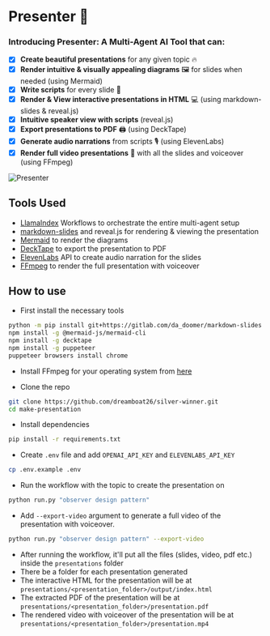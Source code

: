 # Presenter 🎦

### Introducing **Presenter**: A Multi-Agent AI Tool that can:

- [x] **Create beautiful presentations** for any given topic 🔥
- [x] **Render intuitive & visually appealing diagrams** 🖼️ for slides when needed (using Mermaid)
- [x] **Write scripts** for every slide 📜
- [x] **Render & View interactive presentations in HTML** 💻 (using markdown-slides & reveal.js)
- [x] **Intuitive speaker view with scripts** (reveal.js)
- [x] **Export presentations to PDF** 🖨️ (using DeckTape)
- [x] **Generate audio narrations** from scripts 🎙️ (using ElevenLabs)
- [x] **Render full video presentations** 🎥 with all the slides and voiceover (using FFmpeg)

![Presenter](https://img.youtube.com/vi/q8PAD9IS3Ig/maxresdefault.jpg)

## Tools Used

- [LlamaIndex](https://www.llamaindex.ai/) Workflows to orchestrate the entire multi-agent setup
- [markdown-slides](https://github.com/dadoomer/markdown-slides) and reveal.js for rendering & viewing the presentation
- [Mermaid](https://github.com/mermaid-js/mermaid) to render the diagrams
- [DeckTape](https://github.com/astefanutti/decktape) to export the presentation to PDF
- [ElevenLabs](https://elevenlabs.io/) API to create audio narration for the slides
- [FFmpeg](https://www.ffmpeg.org/) to render the full presentation with voiceover

## How to use

- First install the necessary tools

```bash
python -m pip install git+https://gitlab.com/da_doomer/markdown-slides.git
npm install -g @mermaid-js/mermaid-cli
npm install -g decktape
npm install -g puppeteer
puppeteer browsers install chrome
```

- Install FFmpeg for your operating system from [here](https://www.ffmpeg.org/download.html)

- Clone the repo

```bash
git clone https://github.com/dreamboat26/silver-winner.git
cd make-presentation
```

- Install dependencies

```bash
pip install -r requirements.txt
```

- Create `.env` file and add `OPENAI_API_KEY` and `ELEVENLABS_API_KEY`

```bash
cp .env.example .env
```

- Run the workflow with the topic to create the presentation on

```bash
python run.py "observer design pattern"
```

- Add `--export-video` argument to generate a full video of the presentation with voiceover.

```bash
python run.py "observer design pattern" --export-video
```

- After running the workflow, it'll put all the files (slides, video, pdf etc.) inside the `presentations` folder
- There be a folder for each presentation generated
- The interactive HTML for the presentation will be at `presentations/<presentation_folder>/output/index.html`
- The extracted PDF of the presentation will be at `presentations/<presentation_folder>/presentation.pdf`
- The rendered video with voiceover of the presentation will be at `presentations/<presentation_folder>/presentation.mp4`
